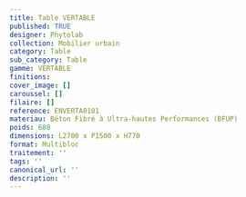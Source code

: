 ```yaml
---
title: Table VERTABLE 
published: TRUE
designer: Phytolab
collection: Mobilier urbain
category: Table
sub_category: Table
gamme: VERTABLE
finitions: 
cover_image: []
caroussel: []
filaire: []
reference: ENVERTA0101
materiau: Béton Fibré à Ultra-hautes Performances (BFUP)
poids: 688
dimensions: L2700 x P1500 x H770 
format: Multibloc
traitement: ''
tags: ''
canonical_url: ''
description: ''
---
```

